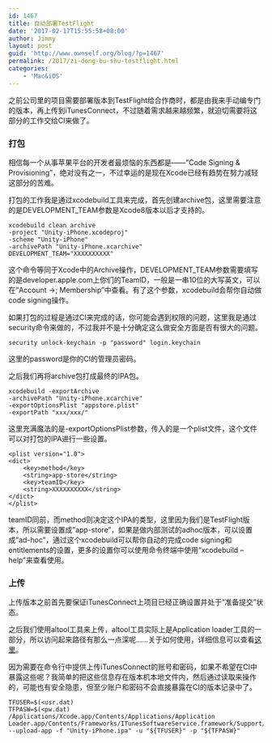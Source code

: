 ```yaml
---
id: 1467
title: 自动部署TestFlight
date: '2017-02-17T15:55:58+08:00'
author: Jimmy
layout: post
guid: 'http://www.ownself.org/blog/?p=1467'
permalink: /2017/zi-dong-bu-shu-testflight.html
categories:
    - 'Mac&iOS'
---
```


之前公司里的项目需要部署版本到TestFlight给合作商时，都是由我来手动编专门的版本，再上传到iTunesConnect，不过随着需求越来越频繁，就迫切需要将这部分的工作交给CI来做了。

### 打包

相信每一个从事苹果平台的开发者最烦恼的东西都是——”Code Signing & Provisioning”，绝对没有之一，不过幸运的是现在Xcode已经有趋势在努力减轻这部分的苦难。

打包的工作我是通过xcodebuild工具来完成，首先创建archive包，这里需要注意的是DEVELOPMENT\_TEAM参数是Xcode8版本以后才支持的。

```
xcodebuild clean archive
-project "Unity-iPhone.xcodeproj"
-scheme "Unity-iPhone"
-archivePath "Unity-iPhone.xcarchive"
DEVELOPMENT_TEAM="XXXXXXXXXX"
```

这个命令等同于Xcode中的Archive操作，DEVELOPMENT\_TEAM参数需要填写的是developer.apple.com上你们的TeamID，一般是一串10位的大写英文，可以在”Account ->; Membership”中查看。有了这个参数，xcodebuild会帮你自动做code signing操作。

如果打包的过程是通过CI来完成的话，你可能会遇到权限的问题，这里我是通过security命令来做的，不过我并不是十分确定这么做安全方面是否有很大的问题。

```
security unlock-keychain -p "password" login.keychain
```

这里的password是你的CI的管理员密码。

之后我们再将archive包打成最终的IPA包。

```
xcodebuild -exportArchive
-archivePath "Unity-iPhone.xcarchive"
-exportOptionsPlist "appstore.plist"
-exportPath "xxx/xxx/"
```

这里充满魔法的是-exportOptionsPlist参数，传入的是一个plist文件，这个文件可以对打包的IPA进行一些设置。

```
<plist version="1.0">
<dict>
	<key>method</key>
	<string>app-store</string>
	<key>teamID</key>
	<string>XXXXXXXXXX</string>
</dict>
</plist>
```

teamID同前，而method则决定这个IPA的类型，这里因为我们是TestFlight版本，所以需要设置成”app-store”，如果是做内部测试的adhoc版本，可以设置成”ad-hoc”，通过这个xcodebuild可以帮你自动的完成code signing和entitlements的设置，更多的设置你可以使用命令终端中使用“xcodebuild –help”来查看使用。

### 上传

上传版本之前首先要保证iTunesConnect上项目已经正确设置并处于”准备提交”状态。

之后我们使用altool工具来上传，altool工具实际上是Application loader工具的一部分，所以访问起来路径有那么一点深呢……关于如何使用，详细信息可以查看[这里](https://help.apple.com/itc/apploader/#/apdATD1E53-D1E1A1303-D1E53A1126)。

因为需要在命令行中提供上传iTunesConnect的账号和密码，如果不希望在CI中暴露这些呢？我简单的把这些信息存在版本机本地文件内，然后通过读取来操作的，可能也有安全隐患，但至少账户和密码不会直接暴露在CI的版本记录中了。

```
TFUSER=$(<usr.dat)
TFPASW=$(<pw.dat)
/Applications/Xcode.app/Contents/Applications/Application Loader.app/Contents/Frameworks/ITunesSoftwareService.framework/Support/altool --upload-app -f "Unity-iPhone.ipa" -u "${TFUSER}" -p "${TFPASW}"
```